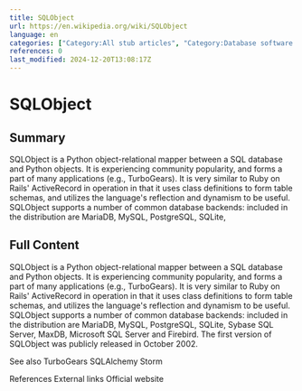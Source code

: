 ```yaml
---
title: SQLObject
url: https://en.wikipedia.org/wiki/SQLObject
language: en
categories: ["Category:All stub articles", "Category:Database software stubs", "Category:Object\u2013relational mapping", "Category:Python (programming language) libraries"]
references: 0
last_modified: 2024-12-20T13:08:17Z
---
```


# SQLObject

## Summary

SQLObject is a Python object-relational mapper between a SQL database and Python objects. It is experiencing community popularity, and forms a part of many applications (e.g., TurboGears). It is very similar to Ruby on Rails' ActiveRecord in operation in that it uses class definitions to form table schemas, and utilizes the language's reflection and dynamism to be useful.
SQLObject supports a number of common database backends: included in the distribution are MariaDB, MySQL, PostgreSQL, SQLite,

## Full Content

SQLObject is a Python object-relational mapper between a SQL database and Python objects. It is experiencing community popularity, and forms a part of many applications (e.g., TurboGears). It is very similar to Ruby on Rails' ActiveRecord in operation in that it uses class definitions to form table schemas, and utilizes the language's reflection and dynamism to be useful.
SQLObject supports a number of common database backends: included in the distribution are MariaDB, MySQL, PostgreSQL, SQLite, Sybase SQL Server, MaxDB, Microsoft SQL Server and Firebird.
The first version of SQLObject was publicly released in October 2002.

See also
TurboGears
SQLAlchemy
Storm

References
External links
Official website
